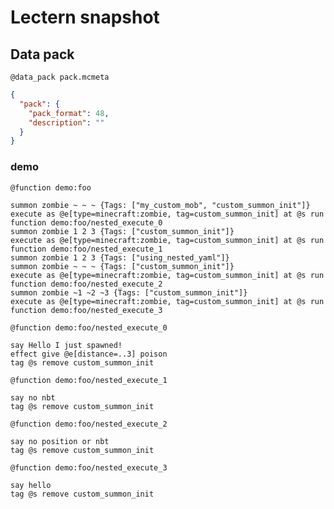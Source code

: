 # Lectern snapshot

## Data pack

`@data_pack pack.mcmeta`

```json
{
  "pack": {
    "pack_format": 48,
    "description": ""
  }
}
```

### demo

`@function demo:foo`

```mcfunction
summon zombie ~ ~ ~ {Tags: ["my_custom_mob", "custom_summon_init"]}
execute as @e[type=minecraft:zombie, tag=custom_summon_init] at @s run function demo:foo/nested_execute_0
summon zombie 1 2 3 {Tags: ["custom_summon_init"]}
execute as @e[type=minecraft:zombie, tag=custom_summon_init] at @s run function demo:foo/nested_execute_1
summon zombie 1 2 3 {Tags: ["using_nested_yaml"]}
summon zombie ~ ~ ~ {Tags: ["custom_summon_init"]}
execute as @e[type=minecraft:zombie, tag=custom_summon_init] at @s run function demo:foo/nested_execute_2
summon zombie ~1 ~2 ~3 {Tags: ["custom_summon_init"]}
execute as @e[type=minecraft:zombie, tag=custom_summon_init] at @s run function demo:foo/nested_execute_3
```

`@function demo:foo/nested_execute_0`

```mcfunction
say Hello I just spawned!
effect give @e[distance=..3] poison
tag @s remove custom_summon_init
```

`@function demo:foo/nested_execute_1`

```mcfunction
say no nbt
tag @s remove custom_summon_init
```

`@function demo:foo/nested_execute_2`

```mcfunction
say no position or nbt
tag @s remove custom_summon_init
```

`@function demo:foo/nested_execute_3`

```mcfunction
say hello
tag @s remove custom_summon_init
```
